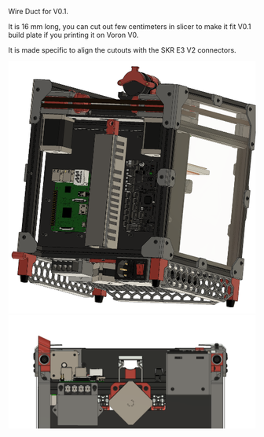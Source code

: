 
Wire Duct for V0.1.

It is 16 mm long, you can cut out few centimeters in slicer to make it fit V0.1 build plate if you printing it on Voron V0.

It is made specific to align the cutouts with the SKR E3 V2 connectors.



![PIC](wire_duct_1.png)
![PIC](wire_duct_2.png)
